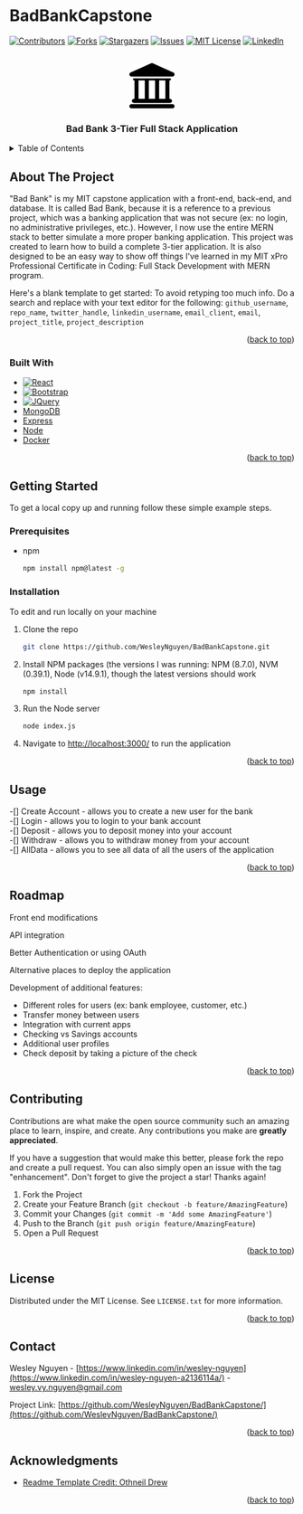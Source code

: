 # BadBankCapstone

<div id="top"></div>
<!--
*** Thanks for checking out Wesley Nguyen's Bad Bank Capstone Full Stack Application
*** MIT™ xPRo Course
-->



<!-- PROJECT SHIELDS -->
<!--
*** I'm using markdown "reference style" links for readability.
*** Reference links are enclosed in brackets [ ] instead of parentheses ( ).
*** See the bottom of this document for the declaration of the reference variables
*** for contributors-url, forks-url, etc. This is an optional, concise syntax you may use.
*** https://www.markdownguide.org/basic-syntax/#reference-style-links
-->
[![Contributors][contributors-shield]][contributors-url]
[![Forks][forks-shield]][forks-url]
[![Stargazers][stars-shield]][stars-url]
[![Issues][issues-shield]][issues-url]
[![MIT License][license-shield]][license-url]
[![LinkedIn][linkedin-shield]][linkedin-url]



<!-- PROJECT LOGO -->
<br />
<div align="center">
  <a href="https://github.com/WesleyNguyen/BadBankCapstone">
    <img src="public/bank.png" alt="Logo" width="80" height="80">
  </a>
<h3 align="center">Bad Bank 3-Tier Full Stack Application</h3>
</div>



<!-- TABLE OF CONTENTS -->
<details>
  <summary>Table of Contents</summary>
  <ol>
    <li>
      <a href="#about-the-project">About The Project</a>
      <ul>
        <li><a href="#built-with">Built With</a></li>
      </ul>
    </li>
    <li>
      <a href="#getting-started">Getting Started</a>
      <ul>
        <li><a href="#prerequisites">Prerequisites</a></li>
        <li><a href="#installation">Installation</a></li>
      </ul>
    </li>
    <li><a href="#usage">Usage</a></li>
    <li><a href="#roadmap">Roadmap</a></li>
    <li><a href="#contributing">Contributing</a></li>
    <li><a href="#license">License</a></li>
    <li><a href="#contact">Contact</a></li>
    <li><a href="#acknowledgments">Acknowledgments</a></li>
  </ol>
</details>



<!-- ABOUT THE PROJECT -->
## About The Project
"Bad Bank" is my MIT capstone application with a front-end, back-end, and database. It is called Bad Bank, because it is a reference to a previous project, which was a banking application that was not secure (ex: no login, no administrative privileges, etc.). However, I now use the entire MERN stack to better simulate a more proper banking application. This project was created to learn how to build a complete 3-tier application. It is also designed to be an easy way to show off things I've learned in my MIT xPro Professional Certificate in Coding: Full Stack Development with MERN program.

Here's a blank template to get started: To avoid retyping too much info. Do a search and replace with your text editor for the following: `github_username`, `repo_name`, `twitter_handle`, `linkedin_username`, `email_client`, `email`, `project_title`, `project_description`

<p align="right">(<a href="#top">back to top</a>)</p>



### Built With

* [![React][React.js]][React-url]
* [![Bootstrap][Bootstrap.com]][Bootstrap-url]
* [![JQuery][JQuery.com]][JQuery-url]
* [MongoDB](https://www.mongodb.com/)
* [Express](https://expressjs.com)
* [Node](https://nodejs.org/en/)
* [Docker](https://www.docker.com/)

<p align="right">(<a href="#top">back to top</a>)</p>



<!-- GETTING STARTED -->
## Getting Started

To get a local copy up and running follow these simple example steps.

### Prerequisites


* npm
  ```sh
  npm install npm@latest -g
  ```

### Installation
To edit and run locally on your machine

1. Clone the repo
   ```sh
   git clone https://github.com/WesleyNguyen/BadBankCapstone.git
   ```
2. Install NPM packages (the versions I was running: NPM (8.7.0), NVM (0.39.1), Node (v14.9.1), though the latest versions should work
   ```sh
   npm install
   ```
3. Run the Node server
   ```sh
   node index.js
   ```
4. Navigate to [http://localhost:3000/](http://localhost:3000/) to run the application

<p align="right">(<a href="#top">back to top</a>)</p>



<!-- USAGE EXAMPLES -->
## Usage
-[] Create Account - allows you to create a new user for the bank<br />
-[] Login - allows you to login to your bank account <br />
-[] Deposit - allows you to deposit money into your account <br />
-[] Withdraw - allows you to withdraw money from your account <br />
-[] AllData - allows you to see all data of all the users of the application <br />

<p align="right">(<a href="#top">back to top</a>)</p>



<!-- ROADMAP -->
## Roadmap

Front end modifications

API integration

Better Authentication or using OAuth

Alternative places to deploy the application

Development of additional features:
* Different roles for users (ex: bank employee, customer, etc.)
* Transfer money between users
* Integration with current apps
* Checking vs Savings accounts
* Additional user profiles
* Check deposit by taking a picture of the check

<p align="right">(<a href="#top">back to top</a>)</p>



<!-- CONTRIBUTING -->
## Contributing

Contributions are what make the open source community such an amazing place to learn, inspire, and create. Any contributions you make are **greatly appreciated**.

If you have a suggestion that would make this better, please fork the repo and create a pull request. You can also simply open an issue with the tag "enhancement".
Don't forget to give the project a star! Thanks again!

1. Fork the Project
2. Create your Feature Branch (`git checkout -b feature/AmazingFeature`)
3. Commit your Changes (`git commit -m 'Add some AmazingFeature'`)
4. Push to the Branch (`git push origin feature/AmazingFeature`)
5. Open a Pull Request

<p align="right">(<a href="#top">back to top</a>)</p>



<!-- LICENSE -->
## License

Distributed under the MIT License. See `LICENSE.txt` for more information.

<p align="right">(<a href="#top">back to top</a>)</p>



<!-- CONTACT -->
## Contact

Wesley Nguyen - [https://www.linkedin.com/in/wesley-nguyen](https://www.linkedin.com/in/wesley-nguyen-a2136114a/) - wesley.vy.nguyen@gmail.com

Project Link: [https://github.com/WesleyNguyen/BadBankCapstone/](https://github.com/WesleyNguyen/BadBankCapstone/)

<p align="right">(<a href="#top">back to top</a>)</p>



<!-- ACKNOWLEDGMENTS -->
## Acknowledgments

* [Readme Template Credit: Othneil Drew](https://github.com/othneildrew/Best-README-Template)

<p align="right">(<a href="#top">back to top</a>)</p>



<!-- MARKDOWN LINKS & IMAGES -->
<!-- https://www.markdownguide.org/basic-syntax/#reference-style-links -->
[contributors-shield]: https://img.shields.io/github/contributors/github_username/repo_name.svg?style=for-the-badge
[contributors-url]: https://github.com/github_username/repo_name/graphs/contributors
[forks-shield]: https://img.shields.io/github/forks/github_username/repo_name.svg?style=for-the-badge
[forks-url]: https://github.com/github_username/repo_name/network/members
[stars-shield]: https://img.shields.io/github/stars/github_username/repo_name.svg?style=for-the-badge
[stars-url]: https://github.com/github_username/repo_name/stargazers
[issues-shield]: https://img.shields.io/github/issues/github_username/repo_name.svg?style=for-the-badge
[issues-url]: https://github.com/github_username/repo_name/issues
[license-shield]: https://img.shields.io/github/license/github_username/repo_name.svg?style=for-the-badge
[license-url]: https://github.com/github_username/repo_name/blob/master/LICENSE.txt
[linkedin-shield]: https://img.shields.io/badge/-LinkedIn-black.svg?style=for-the-badge&logo=linkedin&colorB=555
[linkedin-url]: https://linkedin.com/in/linkedin_username
[product-screenshot]: images/screenshot.png
[Next.js]: https://img.shields.io/badge/next.js-000000?style=for-the-badge&logo=nextdotjs&logoColor=white
[Next-url]: https://nextjs.org/
[React.js]: https://img.shields.io/badge/React-20232A?style=for-the-badge&logo=react&logoColor=61DAFB
[React-url]: https://reactjs.org/
[Vue.js]: https://img.shields.io/badge/Vue.js-35495E?style=for-the-badge&logo=vuedotjs&logoColor=4FC08D
[Vue-url]: https://vuejs.org/
[Angular.io]: https://img.shields.io/badge/Angular-DD0031?style=for-the-badge&logo=angular&logoColor=white
[Angular-url]: https://angular.io/
[Svelte.dev]: https://img.shields.io/badge/Svelte-4A4A55?style=for-the-badge&logo=svelte&logoColor=FF3E00
[Svelte-url]: https://svelte.dev/
[Laravel.com]: https://img.shields.io/badge/Laravel-FF2D20?style=for-the-badge&logo=laravel&logoColor=white
[Laravel-url]: https://laravel.com
[Bootstrap.com]: https://img.shields.io/badge/Bootstrap-563D7C?style=for-the-badge&logo=bootstrap&logoColor=white
[Bootstrap-url]: https://getbootstrap.com
[JQuery.com]: https://img.shields.io/badge/jQuery-0769AD?style=for-the-badge&logo=jquery&logoColor=white
[JQuery-url]: https://jquery.com 
